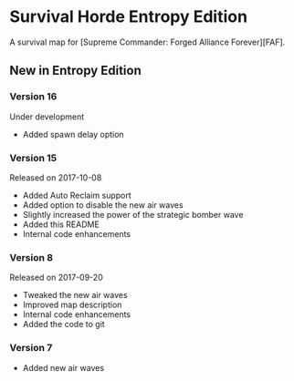 # Survival Horde Entropy Edition

A survival map for [Supreme Commander: Forged Alliance Forever][FAF].

## New in Entropy Edition

### Version 16

Under development

* Added spawn delay option

### Version 15

Released on 2017-10-08

* Added Auto Reclaim support
* Added option to disable the new air waves
* Slightly increased the power of the strategic bomber wave
* Added this README
* Internal code enhancements

### Version 8

Released on 2017-09-20

* Tweaked the new air waves
* Improved map description
* Internal code enhancements
* Added the code to git

### Version 7

* Added new air waves